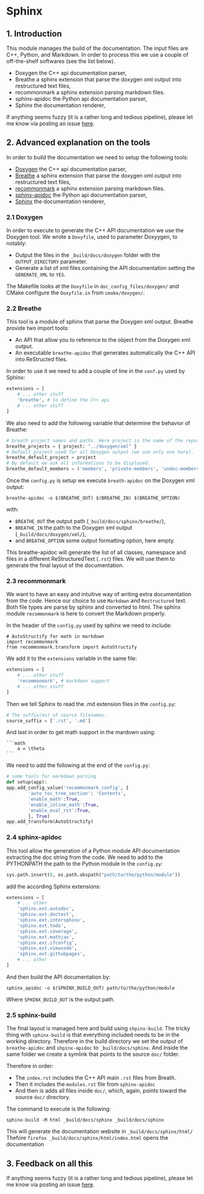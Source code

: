 Sphinx
======

## 1. Introduction

This module manages the build of the documentation. The input files are C++,
Python, and Markdown. In order to process this we use a couple of
off-the-shelf softwares (see the list below).

* Doxygen the C++ api documentation parser,
* Breathe a sphinx extension that parse the doxygen xml output into restructured text files,
* recommonmark a sphinx extension parsing markdown files.
* sphinx-apidoc the Python api documentation parser,
* Sphinx the documentation renderer,

If anything seems fuzzy (it is a rather long and tedious pipeline),
please let me know via posting an issue
[here](https://github.com/machines-in-motion/mpi_cmake_modules/issues).


## 2. Advanced explanation on the tools

In order to build the documentation we need to setup the following tools:
- [Doxygen](http://www.doxygen.nl/) the C++ api documentation parser,
- [Breathe](https://breathe.readthedocs.io/en/latest/) a sphinx extension that
    parse the doxygen xml output into restructured text files,
- [recommonmark](https://recommonmark.readthedocs.io/en/latest/) a sphinx
    extension parsing markdown files.
- [sphinx-apidoc](http://www.sphinx-doc.org/en/master/man/sphinx-apidoc.html)
    the Python api documentation parser,
- [Sphinx](http://www.sphinx-doc.org/en/master/) the documentation renderer,

### 2.1 Doxygen

In order to execute to generate the C++ API documentation we use the
Doxygen tool.
We wrote a `Doxyfile`, used to parameter Doxyygen, to notably:

- Output the files in the `_build/docs/doxygen` folder with the
  `OUTPUT_DIRECTORY` parameter. 
- Generate a list of xml files containing the API documentation setting
the `GENERATE_XML` to `YES`.

The Makefile looks at the `Doxyfile` in `doc_config_files/doxygen/` and 
CMake configure the `Doxyfile.in` from `cmake/doxygen/`.

### 2.2 Breathe

This tool is a module of sphinx that parse the Doxygen xml output.
Breathe provide two import tools:

- An API that allow you to reference to the object from the Doxygen xml
  output.
- An executable `breathe-apidoc` that generates automatically the C++ API
  into ReStructed files.

In order to use it we need to add a couple of line in the `conf.py`
used by Sphinx:

~~~python
extensions = [
    # ... other stuff
    'breathe', # to define the C++ api
    # ... other stuff
]
~~~

We also need to add the following variable that determine the behavior of
Breathe:

~~~python
# breath project names and paths. Here project is the name of the repos and the path is the path to the Doxygen output.
breathe_projects = { project: "../doxygen/xml" }
# Default project used for all Doxygen output (we use only one here).
breathe_default_project = project
# By default we ask all informations to be displayed.
breathe_default_members = ('members', 'private-members', 'undoc-members')
~~~

Once the `config.py` is setup we execute `breath-apidoc` on the Doxygen
xml output:

    breathe-apidoc -o $(BREATHE_OUT) $(BREATHE_IN) $(BREATHE_OPTION)

with:

- `BREATHE_OUT` the output path (`_build/docs/sphinx/breathe/`),
- `BREATHE_IN` the path to the Doxygen xml output (`_build/docs/doxygen/xml/`),
- and `BREATHE_OPTION` some output formatting option, here empty.

This breathe-apidoc will generate the list of all classes, namespace and
files in a different ReStructuredText (`.rst`) files.
We will use them to generate the final layout of the documentation.

### 2.3 recommonmark

We want to have an easy and intuitive way of writing extra documentation
from the code. Hence our choice to use `Markdown` and `Restructured` text.
Both file types are parse by sphinx and converted to html.
The sphinx module `recommonmark` is here to convert the Markdown properly.

In the header of the `config.py` used by sphinx we need to include:

    # AutoStructify for math in markdown
    import recommonmark 
    from recommonmark.transform import AutoStructify

We add it to the `extensions` variable in the same file:

~~~python
extensions = [
    # ... other stuff
    'recommonmark', # markdown support
    # ... other stuff
]
~~~

Then we tell Sphinx to read the .md extension files in the `config.py`:

~~~python
# The suffix(es) of source filenames.
source_suffix = ['.rst', '.md']
~~~

And last in order to get math support in the mardown using:

    ```math
        a = \theta
    ```

We need to add the following at the end of the `config.py`:

~~~python
# some tools for markdown parsing
def setup(app):
app.add_config_value('recommonmark_config', {
        'auto_toc_tree_section': 'Contents',
        'enable_math':True,
        'enable_inline_math':True,
        'enable_eval_rst':True,
        }, True)
app.add_transform(AutoStructify)
~~~

### 2.4 sphinx-apidoc

This tool allow the generation of a Python module API documentation 
extracting the doc string from the code.
We need to add to the PYTHONPATH the path to the Python module in the
`config.py`:

~~~python
sys.path.insert(0, os.path.abspath("path/to/the/python/module"))
~~~

add the according Sphinx extensions:

~~~python
extensions = [
    # ... other
    'sphinx.ext.autodoc',
    'sphinx.ext.doctest',
    'sphinx.ext.intersphinx',
    'sphinx.ext.todo',
    'sphinx.ext.coverage',
    'sphinx.ext.mathjax',
    'sphinx.ext.ifconfig',
    'sphinx.ext.viewcode',
    'sphinx.ext.githubpages',
    # ... other
]
~~~

And then build the API documentation by:

    sphinx_apidoc -o $(SPHINX_BUILD_OUT) path/to/the/python/module

Where `SPHINX_BUILD_OUT` is the output path.

### 2.5 sphinx-build

The final layout is managed here and build using `shpinx-build`. The tricky
thing with `sphinx-build` is that everything included needs to be in the
working directory. Therefore in the build directory we set the output of
`breathe-apidoc` and `shpinx-apidoc` to `_build/docs/sphinx`.
And inside the same folder we create a symlink that points to the source
`doc/` folder.

Therefore in order:

- The `index.rst` includes the C++ API main `.rst` files from Breath.
- Then it includes the `modules.rst` file from `sphinx-apidoc`
- And then is adds all files inside `doc/`, which, again, points toward the
  source `doc/` directory.

The command to execute is the following:

    sphinx-build -M html _build/docs/sphinx _build/docs/sphinx

This will generate the documentation website in `_build/docs/sphinx/html/`
Thefore `firefox _build/docs/sphinx/html/index.html` opens the 
documentation

## 3. Feedback on all this

If anything seems fuzzy (it is a rather long and tedious pipeline), please
let me know via posting an issue
[here](https://github.com/machines-in-motion/mpi_cmake_modules/issues).
